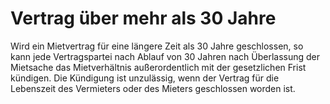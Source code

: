 # Vertrag über mehr als 30 Jahre

Wird ein Mietvertrag für eine längere Zeit als 30 Jahre geschlossen, so kann jede Vertragspartei nach Ablauf von 30 Jahren nach Überlassung der Mietsache das Mietverhältnis außerordentlich mit der gesetzlichen Frist kündigen. Die Kündigung ist unzulässig, wenn der Vertrag für die Lebenszeit des Vermieters oder des Mieters geschlossen worden ist. 

